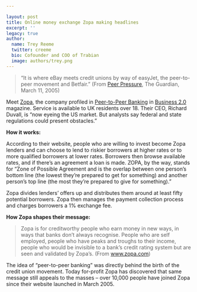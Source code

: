 ```yaml
---

layout: post
title: Online money exchange Zopa making headlines
excerpt: ''
legacy: true
author:
  name: Trey Reeme
  twitter: creeme
  bio: Cofounder and COO of Trabian
  image: authors/trey.png
---
```


<blockquote>
<p>&#8220;It is where eBay meets credit unions by way of easyJet, the peer-to-peer movement and Betfair.&#8221; (From <a href='http://www.guardian.co.uk/economicdispatch/story/0,,1435623,00.html'>Peer Pressure</a>, The Guardian, March 11, 2005)</p>
</blockquote>
<p>Meet <a href='http://www.zopa.com/ZopaWeb/'>Zopa</a>, the company profiled in <a href='http://www.business2.com/b2/web/articles/0,17863,1085242,00.html'>Peer-to-Peer Banking</a> in <a href='http://www.business2.com'>Business 2.0</a> magazine. Service is available to UK residents over 18. Their <span class='caps'><span class="caps">CEO</span></span>, Richard Duvall, is &#8220;now eyeing the US market. But analysts say federal and state regulations could present obstacles.&#8221;</p>
<p><strong>How it works:</strong></p>
<p>According to their website, people who are willing to invest become Zopa lenders and can choose to lend to riskier borrowers at higher rates or to more qualified borrowers at lower rates.  Borrowers then browse available rates, and if there&#8217;s an agreement a loan is made.  <span class='caps'><span class="caps">ZOPA</span></span>, by the way, stands for &#8220;Zone of Possible Agreement and is the overlap between one person&#8217;s bottom line (the lowest they&#8217;re prepared to get for something) and another person&#8217;s top line (the most they&#8217;re prepared to give for something).&#8221;</p>
<p>Zopa divides lenders&#8217; offers up and distributes them around at least fifty potential borrowers. Zopa then manages the payment collection process and charges borrowers a 1% exchange fee.</p>
<p><strong>How Zopa shapes their message: </strong></p>
<blockquote>
<p>Zopa is for creditworthy people who earn money in new ways, in ways that banks don&#8217;t always recognise. People who are self employed, people who have peaks and troughs to their income, people who would be invisible to a bank&#8217;s credit rating system but are seen and validated by Zopa&#8217;s. (From <a href='http://www.zopa.com/ZopaWeb/'>www.zopa.com</a>)</p>
</blockquote>
<p>The idea of &#8220;peer-to-peer banking&#8221; was directly behind the birth of the credit union movement. Today for-profit Zopa has discovered that same message still appeals to the masses &#8211; over 10,000 people have joined Zopa since their website launched in March 2005.</p>